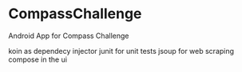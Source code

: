 # CompassChallenge
Android App for Compass Challenge

koin as dependecy injector
junit for unit tests
jsoup for web scraping
compose in the ui
